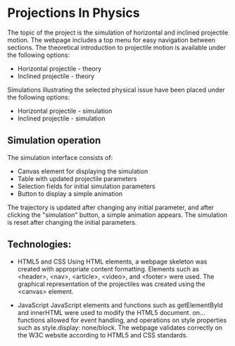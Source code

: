 # Projections In Physics
The topic of the project is the simulation of horizontal and inclined projectile motion. The webpage includes a top menu for easy navigation between sections. The theoretical introduction to projectile motion is available under the following options:

- Horizontal projectile - theory
- Inclined projectile - theory

Simulations illustrating the selected physical issue have been placed under the following options:

- Horizontal projectile - simulation
- Inclined projectile - simulation
## Simulation operation
The simulation interface consists of:

- Canvas element for displaying the simulation
- Table with updated projectile parameters
- Selection fields for initial simulation parameters
- Button to display a simple animation

The trajectory is updated after changing any initial parameter, and after clicking the "simulation" button, a simple animation appears. The simulation is reset after changing the initial parameters.

## Technologies:
- HTML5 and CSS
Using HTML elements, a webpage skeleton was created with appropriate content formatting. Elements such as \<header>, \<nav>, \<article>, \<video>, and \<footer> were used. The graphical representation of the projectiles was created using the \<canvas> element.

- JavaScript
JavaScript elements and functions such as getElementById and innerHTML were used to modify the HTML5 document. on... functions allowed for event handling, and operations on style properties such as style.display: none/block.
The webpage validates correctly on the W3C website according to HTML5 and CSS standards.
